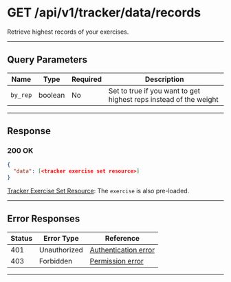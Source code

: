 # GET /api/v1/tracker/data/records

Retrieve highest records of your exercises.


---

## Query Parameters
| Name                | Type    | Required | Description                                                       |
|---------------------|---------|----------|-------------------------------------------------------------------|
| `by_rep`            | boolean | No       | Set to true if you want to get highest reps instead of the weight |

---

## Response

### 200 OK
```json
{
  "data": [<tracker exercise set resource>]
}
```

[Tracker Exercise Set Resource](../workouts/sets/tracker_workout_set_resource.md): The `exercise` is also pre-loaded.

---

## Error Responses
| Status | Error Type         | Reference                                                      |
|--------|--------------------|----------------------------------------------------------------|
| 401    | Unauthorized       | [Authentication error](../../_globals/authentication-errors.md) |
| 403    | Forbidden          | [Permission error](../../_globals/permission-errors.md)         |

---
